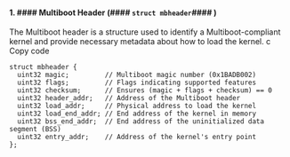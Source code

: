 #### 1. #### **Multiboot Header (**#### **`struct mbheader`**#### **)**
The Multiboot header is a structure used to identify a Multiboot-compliant kernel and provide necessary metadata about how to load the kernel.
c
Copy code



```
struct mbheader {
  uint32 magic;         // Multiboot magic number (0x1BADB002)
  uint32 flags;         // Flags indicating supported features
  uint32 checksum;      // Ensures (magic + flags + checksum) == 0
  uint32 header_addr;   // Address of the Multiboot header
  uint32 load_addr;     // Physical address to load the kernel
  uint32 load_end_addr; // End address of the kernel in memory
  uint32 bss_end_addr;  // End address of the uninitialized data segment (BSS)
  uint32 entry_addr;    // Address of the kernel's entry point
};

```


